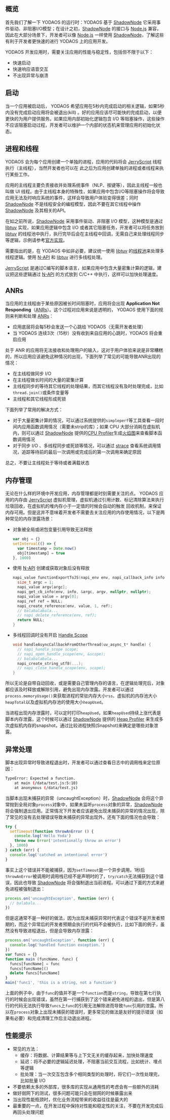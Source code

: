 ## 概览

首先我们了解一下 YODAOS 的运行时：YODAOS 基于 [ShadowNode][] 它采用事件驱动、非阻塞I/O模型；在设计之初，[ShadowNode][] 的接口与 [Node.js][] 兼容，因此在大部分场景下，开发者可以像 [Node.js][] 一样使用 [ShadowNode][]，了解这些有利于开发者更快速的进行 YODAOS 上的应用开发。

YODAOS 开发应用时，需要关注应用的性能与稳定性，包括但不限于以下：

- 快速启动
- 快速响应语音交互
- 不出现异常与崩溃

## 启动

当一个应用被启动后， YODAOS 希望应用在5秒内完成启动的相关逻辑，如果5秒内没有完成启动应用将会被退出(kill) 。好的应用应该尽可能快的完成启动，以便更快的为用户提供服务。如果应用内部初始化逻辑包含 I/O 等阻塞操作，这些操作不应该阻塞启动过程，开发者可以维护一个内部的状态机来管理应用的初始化状态。

## 进程和线程

YODAOS 会为每个应用创建一个单独的进程，应用的代码将会 [JerryScript][] 线程执行（主线程），当然开发者也可以在	此之后为应用创建单独的进程或者线程来执行某些工作。

应用的主线程主要负责接收并处理系统事件（NLP、按键等），因此主线程一般也叫做 UI 线程。由于主线程本身的特殊性，如果应用中包含I/O等阻塞操作将会导致应用无法及时响应系统的事件，这样会导致用户体验变得很差；同时 [ShadowNode][] 不是线程安全的编程模型，因此不要在其它线程中操作 [ShadowNode][] 及其相关的API。

在如之前所说，[ShadowNode][] 采用事件驱动、非阻塞 I/O 模型，这种模型是通过 [libtuv][] 实现，如果应用逻辑中包含 I/O 或者其它阻塞任务，开发者可以将任务放到 [libtuv][] 的线程池中执行，执行完毕后会在主线程中回调，无需自己来处理线程同步等逻辑，示例请参考[官方实现](https://github.com/libuv/libuv/blob/e4087dedf837f415056a45a838f639a3d9dc3ced/docs/code/queue-work/main.c)。

需要指出的是，在 YODAOS 中如非必要，建议统一使用 [libtuv][] 的[线程池](http://docs.libuv.org/en/v1.x/threadpool.html)来处理多线程逻辑。使用 [N-API][] 和 [libtuv][] 进行多线程处理。

[JerryScript][] 是通过C编写的脚本语言，如果应用中包含大量密集计算的逻辑，建议把这些逻辑通过 [N-API][] 的方式放到 C/C++ 中执行，这样可以加快处理速度。

## ANRs

当应用的主线程由于某些原因被长时间阻塞时，应用将会出现 __Application Not Responding__（[ANRs][]）。这个过程对应用来说是透明的， YODAOS 使用下面的规则来判断和处理 [ANRs][]：

- 应用底层将会每5秒会发送一个心跳给 YODAOS（无需开发者处理）
- 当 YODAOS 连续3次（15秒）没有收到来自应用的心跳时，YODAOS 将会重启应用

处于 ANR 的应用将无法接收和处理用户的输入，这对于用户体验来说是非常糟糕的，所以应用应该避免这种情况的出现，下面列举了常见的可能导致ANR出现的情况：

- 在主线程做同步 I/O
- 在主线程做长时间的大量的密集计算
- 主线程同步的等待其它线程的处理结果，而其它线程没有及时处理完成，比如`thread.join()`或条件变量等
- 主线程和其它线程形成死锁

下面列举了常用的解决方式：

- 对于大量密集计算的情况，可以通过系统提供的`simpleperf`等工具查看一段时间内应用函数调用情况（需要未strip的库）；如果 CPU 大部分消耗在虚拟机内，则可以通过 [ShadowNode][] 提供的[CPU Profiler](https://github.com/Rokid/ShadowNode/blob/bc244fe51236ddc70a3fae85a888594d99fd8e7f/docs/devs/Optimization-Tips.md#cpu-profiler)生成[火焰图](http://www.brendangregg.com/flamegraphs.html)来查看脚本函数调用情况
- 对于同步 I/O 、多线程同步或死锁等情况，可以通过 [strace](https://linux.die.net/man/1/strace) 查看系统调用情况，追踪等待前的最后一次调用或完成后的第一次调用来确定原因

总之，不要让主线程处于等待或者满载状态

## 内存管理

无论在什么样的环境中开发应用，内存管理都是时刻需要关注的点。 YODAOS 应用的内存由 [JerryScript][] 虚拟机管理，虚拟机通过引用计数、标记清除算法来执行垃圾回收，在虚拟机的堆内存小于一定值的时候会自动的触发 回收机制，来保证内存可用。但是这并不意味着开发者不需要去关注应用的内存使用情况，以下是两种常见的内存泄露场景：

- 对象被全局或闭包变量引用导致无法释放

  ```js
  var obj = {}
  setInterval(() => {
    var timestamp = Date.now()
    obj[timestamp] = true
  }, 1000)
  ```

- 使用 [N-API][] 创建或获取对象后没有释放

  ```c
  napi_value functionExportToJS(napi_env env, napi_callback_info info) {
    size_t argc = 1;
    napi_value argv[argc];
    napi_get_cb_info(env, info, &argc, argv, nullptr, nullptr);
    napi_value value = argv[0];
    napi_ref ref = NULL;
    napi_create_reference(env, value, 1, ref);
    // balabalabala...
    // napi_delete_reference(env, ref);
    return NULL;   
  }
  ```

- 多线程回调时没有开启 [Handle Scope](https://nodejs.org/docs/latest/api/n-api.html#n_api_napi_open_handle_scope)

  ```c
  void handleAsyncCallbackFromOtherThread(uv_async_t* handle) {
    // napi_handle_scope scope;
    // napi_open_handle_scope(env, &scope);
    // balabalabala...
    napi_create_string_utf8(...);
    // napi_close_handle_scope(env, scope);
  }
  ```

所以无论是自带自动回收，或是需要自己管理内存的语言，在逻辑处理完后，对象都应该及时释放或解除引用，避免出现内存泄露。开发者可以通过`process.memoryUsage()`来获取进程的常驻内存大小`rss`、虚拟机的内存池大小`heapTotal`以及虚拟机内存池的使用大小`heapUsed`。

当进程出现内存泄露时，可以定时打印`heapUsed`，如果`heapUsed`持续上涨代表是脚本内存泄露，这个时候可以通过 [ShadowNode][] 提供的 [Heap Profiler](https://github.com/Rokid/ShadowNode/blob/bc244fe51236ddc70a3fae85a888594d99fd8e7f/docs/devs/Optimization-Tips.md#heap-profiler) 来生成多次虚拟机内存的snapshot，通过比较进程快照(Snapshot)来确定是哪些对象泄露。

## 异常处理

脚本出现异常时导致进程退出时，开发者可以通过查看日志中的调用栈来定位原因：

```sh
TypeError: Expected a function.
    at main (/data/test.js:5:10)
    at anonymous (/data/test.js)
```

当脚本出现未捕获的异常（uncaughtException）时，[ShadowNode][] 会将这个异常抛到全局对象`process`对象中，如果未监听`process`对象的异常，[ShadowNode][] 将会强制退出应用。正常情况下开发者应该避免出现未捕获的异常的情况出现，除了常见的没有去处理错误导致未捕获的异常出现外，还有下面的情况也会导致：

```js
try {
  setTimeout(function throwAnError () {
    console.log('Hello Yoda')
    throw new Error('intentionally throw an error')
  }, 1000)
} catch (err) {
  console.log('catched an intentional error')
}
```

事实上这个错误并不能被捕获，因为`setTimeout`是一个异步调用，1秒后`throwAnError`被调用时调用栈已经不是声明时的了，`try/catch`无法捕获到这个错误，因此也导致 [ShadowNode][] 将会强制退出当前进程。可以通过下面的方式来避免进程被强制退出：

```js
process.on('uncaughtException', function (err) {
  // balabala...
})
```

但是这通常不是一种好的做法，因为出现未捕获异常时代表这个错误不是开发者预期的，而这个异常后的开发者预期会执行的代码不会被执行，比如下面的例子，虽然没有导致进程退出，但是会导致内存泄露：

```js
process.on('uncaughtException', function (err) {
  console.log('handled function exception.')
})
var funcs = {}
function main (funcName, func) {
  funcs[funcName] = func
  funcs[funcName]()
  delete funcs[funcName]
}
main('func1', 'this is a string, not a function')
```

上面的例子中，由于`func`的值并不是一个`function`而是`string`，导致在第七行执行的时候会出现错误，虽然在第一行捕获到了这个错来避免进程的退出，但是第八行的代码无法执行导致`funcs`上`func`的引用无法解除进而导致`func`引用的泄露。所以在`process`对象上出现未捕获的错误时，更多常见的做法是友好的提示错误（如果有必要）和完成清理工作后主动退出进程。

## 性能提示

- 常见的方法：
  - 缓存：将数据、计算结果等与上下文无关的缓存起来，加快处理速度
  - 延迟：将不必要的逻辑延迟处理，不阻塞当前交互流程，比如统计、埋点等逻辑
  - 批处理：当一次交互包含多个相同类型的处理时，将它们一次性处理完，比如批量 I/O
- 不要依赖太多的外部库，很多库的实现从通用性的考虑会有一些额外的消耗
- 做好弱网下的测试，很多问题可能只会在弱网的时候暴露出来
- 当出现性能瓶颈时，优化业务流程带来的收益往往是最大的
- 最重要的一点，在开发过程中保持对性能和稳定性的关注，不要在开发完成后再回头处理问题

[Node.js]: https://nodejs.org/en/
[ShadowNode]: https://github.com/Rokid/ShadowNode
[JerryScript]: https://github.com/Rokid/ShadowNode/tree/master/deps/jerry
[libtuv]: https://github.com/Rokid/ShadowNode/tree/master/deps/libtuv
[N-API]: https://nodejs.org/docs/latest/api/n-api.html
[ANRs]: https://developer.android.com/topic/performance/vitals/anr
